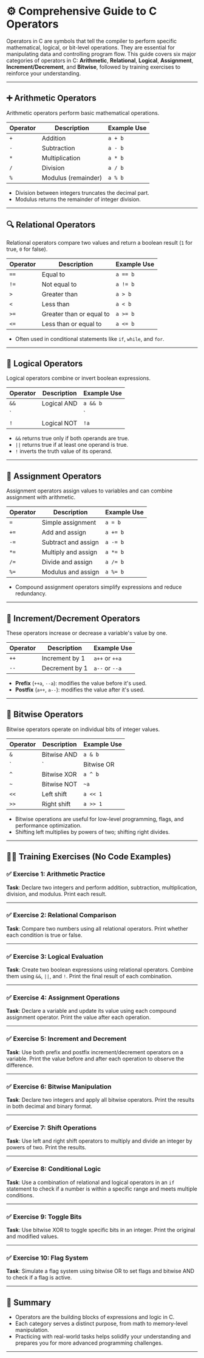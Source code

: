 # ⚙️ Comprehensive Guide to C Operators

Operators in C are symbols that tell the compiler to perform specific mathematical, logical, or bit-level operations. They are essential for manipulating data and controlling program flow. This guide covers six major categories of operators in C: **Arithmetic**, **Relational**, **Logical**, **Assignment**, **Increment/Decrement**, and **Bitwise**, followed by training exercises to reinforce your understanding.

---

## ➕ Arithmetic Operators

Arithmetic operators perform basic mathematical operations.

| Operator | Description        | Example Use |
|----------|--------------------|-------------|
| `+`      | Addition            | `a + b`     |
| `-`      | Subtraction         | `a - b`     |
| `*`      | Multiplication      | `a * b`     |
| `/`      | Division            | `a / b`     |
| `%`      | Modulus (remainder)| `a % b`     |

- Division between integers truncates the decimal part.
- Modulus returns the remainder of integer division.

---

## 🔍 Relational Operators

Relational operators compare two values and return a boolean result (`1` for true, `0` for false).

| Operator | Description              | Example Use |
|----------|--------------------------|-------------|
| `==`     | Equal to                 | `a == b`    |
| `!=`     | Not equal to             | `a != b`    |
| `>`      | Greater than             | `a > b`     |
| `<`      | Less than                | `a < b`     |
| `>=`     | Greater than or equal to | `a >= b`    |
| `<=`     | Less than or equal to    | `a <= b`    |

- Often used in conditional statements like `if`, `while`, and `for`.

---

## 🔐 Logical Operators

Logical operators combine or invert boolean expressions.

| Operator | Description     | Example Use |
|----------|-----------------|-------------|
| `&&`     | Logical AND     | `a && b`    |
| `||`     | Logical OR      |  `a || b`   |
| `!`      | Logical NOT     | `!a`        |

- `&&` returns true only if both operands are true.
- `||` returns true if at least one operand is true.
- `!` inverts the truth value of its operand.

---

## 📝 Assignment Operators

Assignment operators assign values to variables and can combine assignment with arithmetic.

| Operator | Description               | Example Use |
|----------|---------------------------|-------------|
| `=`      | Simple assignment          | `a = b`     |
| `+=`     | Add and assign             | `a += b`    |
| `-=`     | Subtract and assign        | `a -= b`    |
| `*=`     | Multiply and assign        | `a *= b`    |
| `/=`     | Divide and assign          | `a /= b`    |
| `%=`     | Modulus and assign         | `a %= b`    |

- Compound assignment operators simplify expressions and reduce redundancy.

---

## 🔁 Increment/Decrement Operators

These operators increase or decrease a variable's value by one.

| Operator | Description         | Example Use |
|----------|---------------------|-------------|
| `++`     | Increment by 1       | `a++` or `++a` |
| `--`     | Decrement by 1       | `a--` or `--a` |

- **Prefix** (`++a`, `--a`): modifies the value before it's used.
- **Postfix** (`a++`, `a--`): modifies the value after it's used.

---

## 🧮 Bitwise Operators

Bitwise operators operate on individual bits of integer values.

| Operator | Description     | Example Use |
|----------|-----------------|-------------|
| `&`      | Bitwise AND      | `a & b`     |
| `|`      | Bitwise OR       | `a | b`     |
| `^`      | Bitwise XOR      | `a ^ b`     |
| `~`      | Bitwise NOT      | `~a`        |
| `<<`     | Left shift       | `a << 1`    |
| `>>`     | Right shift      | `a >> 1`    |

- Bitwise operations are useful for low-level programming, flags, and performance optimization.
- Shifting left multiplies by powers of two; shifting right divides.

---

## 🧑‍💻 Training Exercises (No Code Examples)

### ✅ Exercise 1: Arithmetic Practice
**Task**: Declare two integers and perform addition, subtraction, multiplication, division, and modulus. Print each result.

---

### ✅ Exercise 2: Relational Comparison
**Task**: Compare two numbers using all relational operators. Print whether each condition is true or false.

---

### ✅ Exercise 3: Logical Evaluation
**Task**: Create two boolean expressions using relational operators. Combine them using `&&`, `||`, and `!`. Print the final result of each combination.

---

### ✅ Exercise 4: Assignment Operations
**Task**: Declare a variable and update its value using each compound assignment operator. Print the value after each operation.

---

### ✅ Exercise 5: Increment and Decrement
**Task**: Use both prefix and postfix increment/decrement operators on a variable. Print the value before and after each operation to observe the difference.

---

### ✅ Exercise 6: Bitwise Manipulation
**Task**: Declare two integers and apply all bitwise operators. Print the results in both decimal and binary format.

---

### ✅ Exercise 7: Shift Operations
**Task**: Use left and right shift operators to multiply and divide an integer by powers of two. Print the results.

---

### ✅ Exercise 8: Conditional Logic
**Task**: Use a combination of relational and logical operators in an `if` statement to check if a number is within a specific range and meets multiple conditions.

---

### ✅ Exercise 9: Toggle Bits
**Task**: Use bitwise XOR to toggle specific bits in an integer. Print the original and modified values.

---

### ✅ Exercise 10: Flag System
**Task**: Simulate a flag system using bitwise OR to set flags and bitwise AND to check if a flag is active.

---

## 🧭 Summary

- Operators are the building blocks of expressions and logic in C.
- Each category serves a distinct purpose, from math to memory-level manipulation.
- Practicing with real-world tasks helps solidify your understanding and prepares you for more advanced programming challenges.

---
